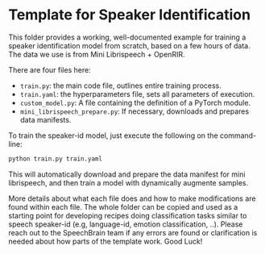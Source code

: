 # Template for Speaker Identification

This folder provides a working, well-documented example for training
a speaker identification model from scratch, based on a few hours of
data. The data we use is from Mini Librispeech + OpenRIR.

There are four files here:

* `train.py`: the main code file, outlines entire training process.
* `train.yaml`: the hyperparameters file, sets all parameters of execution.
* `custom_model.py`: A file containing the definition of a PyTorch module.
* `mini_librispeech_prepare.py`: If necessary, downloads and prepares data
    manifests.

To train the speaker-id model, just execute the following on the command-line:

```bash
python train.py train.yaml
```

This will automatically download and prepare the data manifest for mini
librispeech, and then train a model with dynamically augmente samples.

More details about what each file does and how to make modifications
are found within each file. The whole folder can be copied and used
as a starting point for developing recipes doing classification tasks
similar to speech speaker-id (e.g, language-id, emotion classification, ..).
Please reach out to the SpeechBrain
team if any errors are found or clarification is needed about how
parts of the template work. Good Luck!
